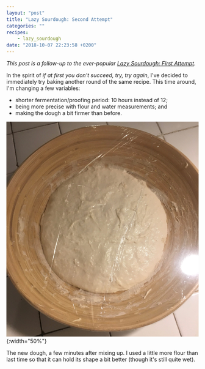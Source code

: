 ```yaml
---
layout: "post"
title: "Lazy Sourdough: Second Attempt"
categories: ""
recipes:
    - lazy_sourdough
date: "2018-10-07 22:23:58 +0200"
---
```


*This post is a follow-up to the ever-popular [Lazy Sourdough: First Attempt](/2018/10/06/lazy-sourdough.html).*

In the spirit of *if at first you don't succeed, try, try again*, I've decided to immediately try baking another round of the same recipe. This time around, I'm changing a few variables:

- shorter fermentation/proofing period: 10 hours instead of 12;
- being more precise with flour and water measurements; and
- making the dough a bit firmer than before.

![starter](/assets/img/2018-10-07/before_rising.jpeg){:width="50%"}

The new dough, a few minutes after mixing up. I used a little more flour than last time so that it can hold its shape a bit better (though it's still quite wet).
